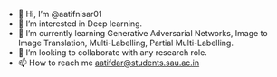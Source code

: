 - 👋 Hi, I’m @aatifnisar01
- 👀 I’m interested in Deep learning.
- 🌱 I’m currently learning Generative Adversarial Networks, Image to Image Translation, Multi-Labelling, Partial Multi-Labelling.
- 💞️ I’m looking to collaborate with any research role.
- 📫 How to reach me aatifdar@students.sau.ac.in

<!---
aatifnisar01/aatifnisar01 is a ✨ special ✨ repository because its `README.md` (this file) appears on your GitHub profile.
You can click the Preview link to take a look at your changes.
--->
